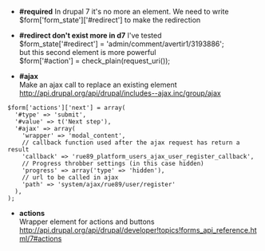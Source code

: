 * **#required**
In drupal 7 it's no more an element. We need to write 
$form['form_state']['#redirect'] to make the redirection


* **#redirect don't exist more in d7**
I've tested    
$form_state['#redirect'] = 'admin/comment/avertir1/3193886';   
but this second element is more powerful   
$form['#action'] = check_plain(request_uri()); 

* **#ajax**   
Make an ajax call to replace an existing element    
http://api.drupal.org/api/drupal/includes--ajax.inc/group/ajax


```
$form['actions']['next'] = array(
  '#type' => 'submit',
  '#value' => t('Next step'),
  '#ajax' => array(
    'wrapper' => 'modal_content',
    // callback function used after the ajax request has return a result
    'callback' => 'rue89_platform_users_ajax_user_register_callback',
    // Progress throbber settings (in this case hidden)
    'progress' => array('type' => 'hidden'),
    // url to be called in ajax
    'path' => 'system/ajax/rue89/user/register'
  ),
);
```

* **actions**   
Wrapper element for actions and buttons   
http://api.drupal.org/api/drupal/developer!topics!forms_api_reference.html/7#actions
  